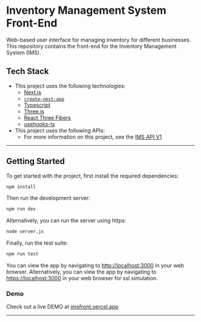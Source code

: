 # Inventory Management System Front-End
Web-based user interface for managing inventory for different businesses.
This repository contains the front-end for the Inventory Management System (IMS).



## Tech Stack
* This project uses the following technologies:
    * [Next.js](https://nextjs.org/)
    * [`create-next-app`](https://github.com/vercel/next.js/tree/canary/packages/create-next-app)
    * [Typescript](https://www.typescriptlang.org/)
    * [Three.js](https://threejs.org/)
    * [React Three Fibers](https://docs.pmnd.rs/react-three-fiber/getting-started/introduction)
    * [usehooks-ts](https://usehooks.com/)
* This project uses the following  APIs:
    * For more information on this project, see the [IMS API V1](https://servicepadportal.atlassian.net/wiki/spaces/SP/pages/459538444/Inventory+API+V1)

---

## Getting Started
To get started with the project, first install the required dependencies:
```bash
npm install
```


Then run the development server:
```bash
npm run dev
```
Alternatively, you can run the server using https:
```bash
node server.js
```


Finally, run the test suite:
```bash
npm run test
```
You can view the app by navigating to [http://localhost:3000](http://localhost:3000) in your web browser.
Alternatively, you can view the app by navigating to [https://localhost:3000](https://localhost:3000) in your web browser for ssl simulation.

### Demo
Check out a live DEMO at [imsfront.vercel.app](https://imsfront.vercel.app/)

---